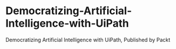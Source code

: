 # Democratizing-Artificial-Intelligence-with-UiPath
Democratizing Artificial Intelligence with UiPath, Published by Packt
